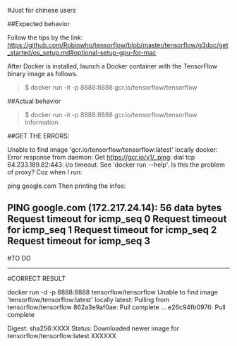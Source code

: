 #Just for chinese users

##Expected behavior

Follow the tips by the link:
https://github.com/Robinwho/tensorflow/blob/master/tensorflow/g3doc/get_started/os_setup.md#optional-setup-gpu-for-mac

After Docker is installed, launch a Docker container with the TensorFlow binary image as follows.
>$ docker run -it -p 8888:8888 gcr.io/tensorflow/tensorflow

##Actual behavior

>$ docker run -it -p 8888:8888 gcr.io/tensorflow/tensorflow
Information

##GET THE ERRORS:

Unable to find image 'gcr.io/tensorflow/tensorflow:latest' locally
docker: Error response from daemon: Get https://gcr.io/v1/_ping: dial tcp 64.233.189.82:443: i/o timeout.
See 'docker run --help'.
Is this the problem of proxy? Coz when I run:

ping google.com
Then printing the infos:

PING google.com (172.217.24.14): 56 data bytes
Request timeout for icmp_seq 0
Request timeout for icmp_seq 1
Request timeout for icmp_seq 2
Request timeout for icmp_seq 3
------------------------------------------------------------------------------------------------------------------------------------
#TO DO

------------------------------------------------------------------------------------------------------------------------------------
#CORRECT RESULT

docker run -d -p 8888:8888 tensorflow/tensorflow
Unable to find image 'tensorflow/tensorflow:latest' locally
latest: Pulling from tensorflow/tensorflow
862a3e9af0ae: Pull complete 
...
e26c94fb0976: Pull complete 

Digest: sha256:XXXX
Status: Downloaded newer image for tensorflow/tensorflow:latest
XXXXXX
